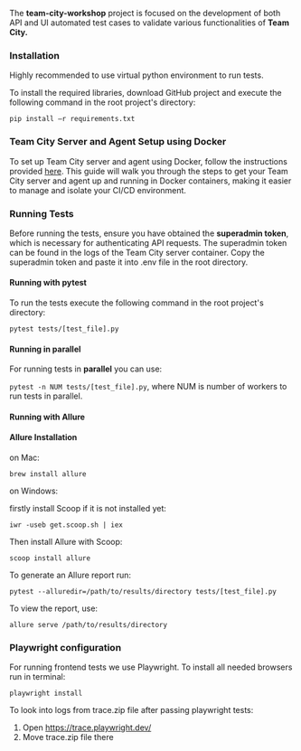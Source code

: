 The **team-city-workshop** project is focused on the development of both API and UI automated test cases to validate various functionalities of **Team City.**

### Installation
Highly recommended to use virtual python environment to run tests.

To install the required libraries, download GitHub project and execute the following command in the root project's directory:

`pip install –r requirements.txt`

### Team City Server and Agent Setup using Docker
To set up Team City server and agent using Docker, follow the instructions provided [here](https://telegra.ph/15-API-test-konfig-i-specifikaciya-02-06). 
This guide will walk you through the steps to get your Team City server and agent up and running in Docker containers, 
making it easier to manage and isolate your CI/CD environment.



### Running Tests
Before running the tests, ensure you have obtained the **superadmin token**, which is necessary for authenticating API requests. 
The superadmin token can be found in the logs of the Team City server container.
Copy the superadmin token and paste it into .env file in the root directory.

#### Running with pytest
To run the tests execute the following command in the root project's directory:

`pytest tests/[test_file].py`

#### Running in parallel

For running tests in **parallel** you can use:

`pytest -n NUM tests/[test_file].py`,
where NUM is number of workers to run tests in parallel.

#### Running with Allure

#### Allure Installation

on Mac:

`brew install allure`

on  Windows:

firstly install Scoop if it is not installed yet:

`iwr -useb get.scoop.sh | iex`

Then install Allure with Scoop:

`scoop install allure`

To generate an Allure report run:

`pytest --alluredir=/path/to/results/directory tests/[test_file].py`

To view the report, use:

`allure serve /path/to/results/directory`


### Playwright configuration

For running frontend tests we use Playwright.
To install all needed browsers run in terminal:

`playwright install`

To look into logs from trace.zip file after passing playwright tests:
1. Open https://trace.playwright.dev/
2. Move trace.zip file there
